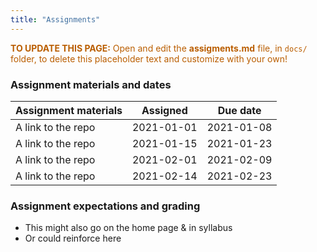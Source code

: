 ```yaml
---
title: "Assignments"
---
```

<p style="color: #ba5e00"><b>TO UPDATE THIS PAGE:</b> Open and edit the <b>assigments.md</b> file, in <code>docs/</code> folder, to delete this placeholder text and customize with your own!</p>

### Assignment materials and dates

| Assignment materials | Assigned   | Due date   |
|----------------------|------------|------------|
| A link to the repo   | 2021-01-01 | 2021-01-08 |
| A link to the repo   | 2021-01-15 | 2021-01-23 |
| A link to the repo   | 2021-02-01 | 2021-02-09 |
| A link to the repo   | 2021-02-14 | 2021-02-23 |

### Assignment expectations and grading

- This might also go on the home page & in syllabus
- Or could reinforce here

### 
